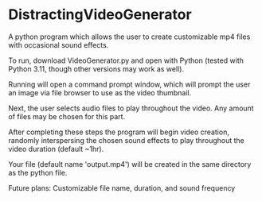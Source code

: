 # DistractingVideoGenerator
A python program which allows the user to create customizable mp4 files with occasional sound effects.

To run, download VideoGenerator.py and open with Python (tested with Python 3.11, though other versions may work as well).

Running will open a command prompt window, which will prompt the user an image via file browser to use as the video thumbnail.

Next, the user selects audio files to play throughout the video. Any amount of files may be chosen for this part.

After completing these steps the program will begin video creation, randomly interspersing the chosen sound effects to play throughout the video duration (default ~1hr).

Your file (default name 'output.mp4') will be created in the same directory as the python file.

Future plans:
Customizable file name, duration, and sound frequency
